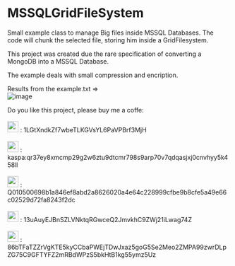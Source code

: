 # MSSQLGridFileSystem

Small example class to manage Big files inside MSSQL Databases.
The code will chunk the selected file, storing him inside a GridFilesystem.

This project was created due the rare specification of converting a MongoDB into a MSSQL Database.

The example deals with small compression and encription.

Results from the example.txt =>
<br>
![image](https://github.com/DevSoftDOTSoft/MSSQLGridFileSystem/assets/20584447/a325aaf2-4cd1-436b-94c0-501a24453bd9)
<br>

Do you like this project, please buy me a coffe:
<br><br>
<img src="https://github.com/DevSoftDOTSoft/MSSQLGridFileSystem/assets/20584447/b298d7f1-b601-4dfc-bd17-3a72ce04df18" width="25px" height="25px"> : 1LGtXndkZf7wbeTLKGVsYL6PaVPBrf3MjH
<br><br>
<img src="https://github.com/DevSoftDOTSoft/MSSQLGridFileSystem/assets/20584447/906a1914-c732-4d70-b943-b9ef4a63e7b3" width="25px" height="25px"> : kaspa:qr37ey8xmcmp29g2w6ztu9dtcmr798s9arp70v7qdqasjxj0cnvhyy5k458ll
<br><br>
<img src="https://github.com/DevSoftDOTSoft/MSSQLGridFileSystem/assets/20584447/152b6ab0-10df-420a-a66c-edda28d0621e" width="25px" height="25px"> : Q010500698b1a846ef8abd2a8626020a4e64c228999cfbe9b8cfe5a49e66c02529d72fa8243f2dc
<br><br>
<img src="https://github.com/DevSoftDOTSoft/MSSQLGridFileSystem/assets/20584447/3e0dce6a-3398-4fc9-8b8f-7355fca7c84d" width="25px" height="25px"> : 13uAuyEJBnSZLVNktqRGwceQ2JmvkhC9ZWj21iLwag74Z
<br><br>
<img src="https://github.com/DevSoftDOTSoft/MSSQLGridFileSystem/assets/20584447/858f6031-3250-47a2-8447-f5291373fdd9" width="25px" height="25px"> : 86bTFaTZZrVgKTE5kyCCbaPWEjTDwJxaz5goG5Se2Meo2ZMPA99zwrDLpZG75C9GFTYFZ2mRBdWPzS5bkHtB1kg55ymz5Uz
<br><br>


